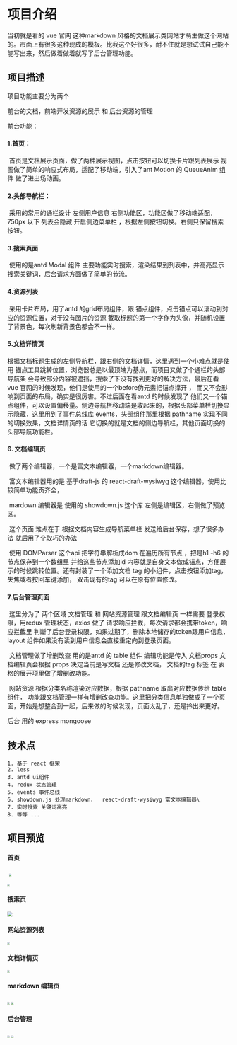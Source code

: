 # 项目介绍

当初就是看的 vue 官网 这种markdown 风格的文档展示类网站才萌生做这个网站的。市面上有很多这种现成的模板。比我这个好很多，耐不住就是想试试自己能不能写出来，然后做着做着就写了后台管理功能。

## 项目描述

项目功能主要分为两个

前台的文档，前端开发资源的展示 和 后台资源的管理

前台功能：

#### 	1.首页：

​				首页是文档展示页面，做了两种展示视图，点击按钮可以切换卡片跟列表展示  视图做了简单的响应式布局，适配了移动端，引入了ant Motion 的 QueueAnim 组件 做了进出场动画。

#### 	2.头部导航栏：

​				采用的常用的通栏设计 左侧用户信息 右侧功能区，功能区做了移动端适配，750px 以下 列表会隐藏 开启侧边菜单栏 ，根据左侧按钮切换。右侧只保留搜索按钮。

#### 	3.搜索页面

​				使用的是antd Modal 组件 主要功能实时搜索，渲染结果到列表中，并高亮显示搜索关键词，后台请求方面做了简单的节流。

#### 	4.资源列表

​				采用卡片布局，用了antd 的grid布局组件，跟 锚点组件，点击锚点可以滚动到对应的资源位置，对于没有图片的资源 截取标题的第一个字作为头像，并随机设置了背景色，每次刷新背景色都会不一样。

#### 	5.文档详情页

​		根据文档标题生成的左侧导航栏，跟右侧的文档详情，这里遇到一个小难点就是使用 锚点工具跳转位置，浏览器总是以最顶端为基点，而项目又做了个通栏的头部导航条 会导致部分内容被遮挡，搜索了下没有找到更好的解决方法，最后在看 vue 官网的时候发现，他们是使用的一个before伪元素把锚点撑开 ，  而又不会影响到页面的布局，确实是很厉害。不过后面在看antd 的时候发现了 他们又一个锚点组件，可以设置偏移量。侧边导航栏移动端是收起来的，根据头部菜单栏切换显示隐藏，这里用到了事件总线库 events，头部组件那里根据 pathname 实现不同的切换效果，文档详情页的话 它切换的就是文档的侧边导航栏，其他页面切换的头部导航功能栏。

####   	6. 文档编辑页

​	做了两个编辑器，一个是富文本编辑器，一个markdown编辑器。

​	富文本编辑器用的是 基于draft-js 的 react-draft-wysiwyg 这个编辑器，使用比较简单功能页齐全，

​	mardown 编辑器是 使用的 showdown.js 这个库 左侧是编辑区，右侧做了预览区。

​	这个页面 难点在于 根据文档内容生成导航菜单栏 发送给后台保存，想了很多办法  就后用了个取巧的办法

​	使用 DOMParser 这个api 把字符串解析成dom 在遍历所有节点 ，把是h1 -h6 的节点保存到一个数组里 并给这些节点添加id 内容就是自身文本做成锚点，方便展示的时候跳转位置。还有封装了一个添加文档 tag 的小组件，点击按钮添加tag，失焦或者按回车键添加， 双击现有的tag 可以在原有位置修改。

#### 	7.后台管理页面

​	这里分为了 两个区域 文档管理 和 网站资源管理 跟文档编辑页 一样需要 登录权限，用redux 管理状态，axios 做了 请求响应拦截，每次请求都会携带token，响应拦截里 判断了后台登录权限，如果过期了，删除本地储存的token跟用户信息，layout 组件如果没有读到用户信息会直接重定向到登录页面。

​	文档管理做了增删改查 用的是antd  的 table 组件 编辑功能是传入 文档props 文档编辑页会根据 props 决定当前是写文档 还是修改文档， 文档的tag 标签 在 表格的展开项里做了增删改功能。

​	网站资源 根据分类名称渲染对应数据，根据 pathname 取出对应数据传给 table 组件， 功能跟文档管理一样有增删改查功能。这里把分类信息单独做成了一个页面，开始是想整合到一起，后来做的时候发现，页面太乱了，还是拎出来更好。



后台 用的 express mongoose 



## 技术点

	1. 基于 react 框架 
	2. less 
	3. antd ui组件
	4. redux 状态管理
	5. events 事件总线
	6. showdown.js 处理markdown，  react-draft-wysiwyg 富文本编辑器\
	7. 实时搜索 关键词高亮
	8. 等等 ...

## 项目预览



#### 	首页

​	<img src="D:\图片\home.png" style="zoom:33%;" />

<img src="D:\图片\home_1.png" style="zoom:33%;" />



#### 搜索页

<img src="D:\图片\search.png" style="zoom:66%;" />



#### 网站资源列表

<img src="D:\图片\resources.png" style="zoom:33%;" />



#### 文档详情页

<img src="D:\图片\doc_detail.png" style="zoom:33%;" />



#### markdown 编辑页

<img src="D:\图片\markdown_edit.png" style="zoom:33%;" />

<img src="D:\图片\rich_edit.png" style="zoom:33%;" />



#### 后台管理

<img src="D:\图片\admin.png" style="zoom:33%;" />

<img src="D:\图片\admin_resources.png" style="zoom:33%;" />